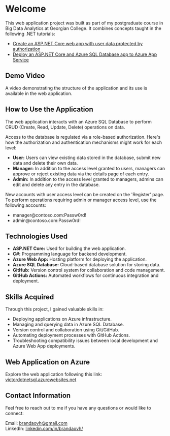 <h1>Welcome</h1>
<p>This web application project was built as part of my postgraduate course in Big Data Analytics at Georgian College. It combines concepts taught in the following .NET tutorials:</p>
<ul>
    <li><a target="_blank" rel="noopener noreferrer" href="https://learn.microsoft.com/en-us/aspnet/core/security/authorization/secure-data?view=aspnetcore-8.0">Create an ASP.NET Core web app with user data protected by authorization</a></li>
    <li><a target="_blank" rel="noopener noreferrer" href="https://learn.microsoft.com/en-us/azure/app-service/tutorial-dotnetcore-sqldb-app">Deploy an ASP.NET Core and Azure SQL Database app to Azure App Service</a></li>
</ul>
<h2>Demo Video</h2>
<p>A video demonstrating the structure of the application and its use is available in the web application.</p>
<h2>How to Use the Application</h2>
<p>The web application interacts with an Azure SQL Database to perform CRUD (Create, Read, Update, Delete) operations on data.</p>
<p>Access to the database is regulated via a role-based authorization. Here's how the authorization and authentication mechanisms might work for each level:</p>
<ul>
    <li><strong>User:</strong> Users can view existing data stored in the database, submit new data and delete their own data.</li>
    <li><strong>Manager:</strong> In addition to the access level granted to users, managers can approve or reject existing data via the details page of each entry.</li>
    <li><strong>Admin:</strong> In addition to the access level granted to managers, admins can edit and delete any entry in the database.</li>
</ul>
<p>New accounts with user access level can be created on the 'Register' page. To perform operations requiring admin or manager access level, use the following accounts:</p>
<ul>
    <li>manager@contoso.com:Passw0rd!</li>
    <li>admin@contoso.com:Passw0rd!</li>
</ul>
<h2>Technologies Used</h2>
<ul>
    <li><strong>ASP.NET Core:</strong> Used for building the web application.</li>
    <li><strong>C#:</strong> Programming language for backend development.</li>
    <li><strong>Azure Web App:</strong> Hosting platform for deploying the application.</li>
    <li><strong>Azure SQL Database:</strong> Cloud-based database solution for storing data.</li>
    <li><strong>GitHub:</strong> Version control system for collaboration and code management.</li>
    <li><strong>GitHub Actions:</strong> Automated workflows for continuous integration and deployment.</li>
</ul>
<h2>Skills Acquired</h2>
<p>Through this project, I gained valuable skills in:</p>
<ul>
    <li>Deploying applications on Azure infrastructure.</li>
    <li>Managing and querying data in Azure SQL Database.</li>
    <li>Version control and collaboration using Git/GitHub.</li>
    <li>Automating deployment processes with GitHub Actions.</li>
    <li>Troubleshooting compatibility issues between local development and Azure Web App deployments.</li>
</ul>
<h2>Web Application on Azure</h2>
<p>Explore the web application following this link:<br><a target="_blank" rel="noopener noreferrer" href="https://victordotnetsql.azurewebsites.net">victordotnetsql.azurewebsites.net</a></p></p>
<h2>Contact Information</h2>
<p>Feel free to reach out to me if you have any questions or would like to connect:</p>
<p>Email: <a href="mailto:brandaovh@gmail.com">brandaovh@gmail.com</a><br>LinkedIn: <a target="_blank" rel="noopener noreferrer" href="https://www.linkedin.com/in/brandaovh/">linkedin.com/in/brandaovh/</a></p>
